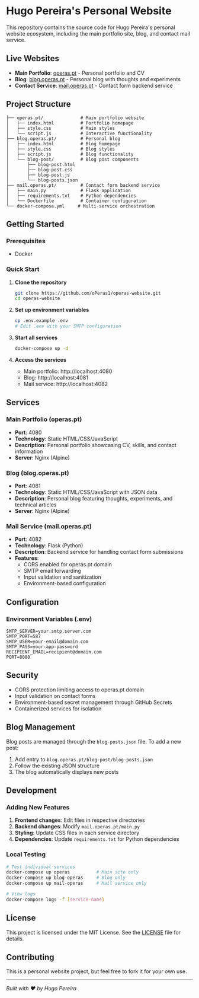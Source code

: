 # Hugo Pereira's Personal Website

This repository contains the source code for Hugo Pereira's personal website ecosystem, including the main portfolio site, blog, and contact mail service.

## Live Websites

- **Main Portfolio**: [operas.pt](https://operas.pt) - Personal portfolio and CV
- **Blog**: [blog.operas.pt](https://blog.operas.pt) - Personal blog with thoughts and experiments
- **Contact Service**: [mail.operas.pt](https://mail.operas.pt) - Contact form backend service

## Project Structure

```
├── operas.pt/              # Main portfolio website
│   ├── index.html          # Portfolio homepage
│   ├── style.css           # Main styles
│   └── script.js           # Interactive functionality
├── blog.operas.pt/         # Personal blog
│   ├── index.html          # Blog homepage
│   ├── style.css           # Blog styles
│   ├── script.js           # Blog functionality
│   └── blog-post/          # Blog post components
│       ├── blog-post.html
│       ├── blog-post.css
│       ├── blog-post.js
│       └── blog-posts.json
├── mail.operas.pt/         # Contact form backend service
│   ├── main.py             # Flask application
│   ├── requirements.txt    # Python dependencies
│   └── Dockerfile          # Container configuration
└── docker-compose.yml     # Multi-service orchestration
```

## Getting Started

### Prerequisites

- Docker

### Quick Start

1. **Clone the repository**
   ```bash
   git clone https://github.com/oPeras1/operas-website.git
   cd operas-website
   ```

2. **Set up environment variables**
   ```bash
   cp .env.example .env
   # Edit .env with your SMTP configuration
   ```

3. **Start all services**
   ```bash
   docker-compose up -d
   ```

4. **Access the services**
   - Main portfolio: http://localhost:4080
   - Blog: http://localhost:4081
   - Mail service: http://localhost:4082

## Services

### Main Portfolio (operas.pt)
- **Port**: 4080
- **Technology**: Static HTML/CSS/JavaScript
- **Description**: Personal portfolio showcasing CV, skills, and contact information
- **Server**: Nginx (Alpine)

### Blog (blog.operas.pt)
- **Port**: 4081
- **Technology**: Static HTML/CSS/JavaScript with JSON data
- **Description**: Personal blog featuring thoughts, experiments, and technical articles
- **Server**: Nginx (Alpine)

### Mail Service (mail.operas.pt)
- **Port**: 4082
- **Technology**: Flask (Python)
- **Description**: Backend service for handling contact form submissions
- **Features**:
  - CORS enabled for operas.pt domain
  - SMTP email forwarding
  - Input validation and sanitization
  - Environment-based configuration

## Configuration

### Environment Variables (.env)

```env
SMTP_SERVER=your.smtp.server.com
SMTP_PORT=587
SMTP_USER=your-email@domain.com
SMTP_PASS=your-app-password
RECIPIENT_EMAIL=recipient@domain.com
PORT=8080
```

## Security

- CORS protection limiting access to operas.pt domain
- Input validation on contact forms
- Environment-based secret management through GitHub Secrets
- Containerized services for isolation

## Blog Management

Blog posts are managed through the `blog-posts.json` file. To add a new post:

1. Add entry to `blog.operas.pt/blog-post/blog-posts.json`
2. Follow the existing JSON structure
3. The blog automatically displays new posts

## Development

### Adding New Features

1. **Frontend changes**: Edit files in respective directories
2. **Backend changes**: Modify `mail.operas.pt/main.py`
3. **Styling**: Update CSS files in each service directory
4. **Dependencies**: Update `requirements.txt` for Python dependencies

### Local Testing

```bash
# Test individual services
docker-compose up operas          # Main site only
docker-compose up blog-operas     # Blog only
docker-compose up mail-operas     # Mail service only

# View logs
docker-compose logs -f [service-name]
```

## License

This project is licensed under the MIT License. See the [LICENSE](LICENSE) file for details.

## Contributing

This is a personal website project, but feel free to fork it for your own use.

---

*Built with ❤️ by Hugo Pereira*
